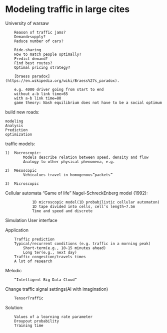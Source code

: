 # Modeling traffic in large cites
University of warsaw

        Reason of traffic jams?
        Demand>supply?
        Reduce number of cars?

        Ride-sharing
        How to match people optimally?
        Predict demand?
        Find best routes?
        Optimal pricing strategy?

        [braess paradox](https://en.wikipedia.org/wiki/Braess%27s_paradox).
	
        e.g. 4000 driver going from start to end
        without a-b link time=65
        with a-b link time=80
        game theory: Nash equilibrium does not have to be a social optimum

build new roads:

	modeling 
	Analysis
	Prediction
	optimization

traffic models:

	1)	Macroscopic:
			Models describe relation between speed, density and flow
			Analogy to other physical phenomena, e.g. 

	2)	Mesoscopic
			Vehicalues travel in homogenous”packets”

	3)	Microscopic

Cellular automata
“Game of life”
Nagel-SchreckEnberg model (1992):

				1D microscopic model(1D probabilistic cellular automaton)
				1D tape divided into cells, cell’s length~7.5m
				Time and speed and discrete

Simulation
User interface

Application

		Traffic prediction
		Typical/recurrent conditions (e.g. traffic in a morning peak)
			Short-term(e.g., 10-15 minutes ahead)
			Long ter(e.g., next day)
		Traffic congestion/travels times
		A lot of research

Melodic

		“Intelligent Big Data Cloud”

Change traffic signal settings(AI with imagination)

		TensorTraffic

Solution:

		Values of a learning rate parameter
		Droupout probability
		Training time
